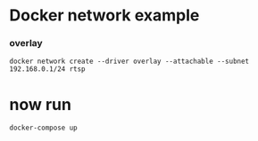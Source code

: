 # Docker network example 

### overlay

```
docker network create --driver overlay --attachable --subnet 192.168.0.1/24 rtsp
```
# now run

```
docker-compose up 

```